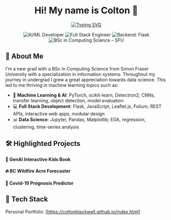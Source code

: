 <h1 align="center">Hi! My name is Colton 👋</h1>

<p align="center">
<a href="https://git.io/typing-svg"><img src="https://readme-typing-svg.demolab.com?font=Fira+Code&weight=700&pause=1000&color=F79100&center=true&width=435&lines=AI%2FML+Developer;Fullstack+Engineer;Tech+Enthusiast" alt="Typing SVG" /></a>
</p>

<div align="center" dir="auto">
  <img src="https://img.shields.io/badge/AI%2FML-Developer-blue?style=for-the-badge" alt="AI/ML Developer" style="max-width: 100%;">
  <img src="https://img.shields.io/badge/Full%20Stack-Engineer-orange?style=for-the-badge&logo=stackblitz" alt="Full Stack Engineer" style="max-width: 100%;">
  <img src="https://img.shields.io/badge/Backend-Flask-009688?style=for-the-badge&logo=flask" alt="Backend: Flask">
  <img src="https://img.shields.io/badge/B.Sc-Simon%20Fraser%20University-%23C8102E?style=for-the-badge&logo=academia" alt="BSc in Computing Science – SFU">
</div>

<!-- markdownlint-enable MD033 -->

## 👦 About Me
I'm a new grad with a BSc in Computing Science from Simon Fraser University with a specialization in information systems. Throughout my journey in undergrad I grew a great appreciation towards data science. This led to me thriving in machine learning topics such as: 
- 🧠 **Machine Learning & AI**: PyTorch, scikit-learn, Detectron2; CNNs, transfer learning, object detection, model evaluation
- 💻 **Full Stack Development**: Flask, JavaScript, Leaflet.js, Folium; REST APIs, interactive web apps, modular design
- 📊 **Data Science**: Jupyter, Pandas, Matplotlib; EDA, regression, clustering, time-series analysis  

## 🛠️ Highlighted Projects

#### 📖 GenAI Interactive Kids Book
 <!-- - TODO -->
#### 🔥 BC Wildfire Acre Forecaster
 <!-- - TODO -->
#### 🧪 Covid-19 Prognosis Predictor
 <!-- - TODO -->
## 🚀 Tech Stack
 <!-- - TODO -->
Personal Portfolio: [https://coltonblackwell.github.io/index.html]
